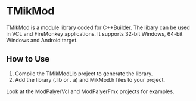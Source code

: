 # TMikMod
TMikMod is a module library coded for C++Builder.
The libary can be used in VCL and FireMonkey applications.
It supports 32-bit Windows, 64-bit Windows and Android target.

## How to Use
1. Compile the TMikModLib project to generate the library.
2. Add the library (.lib or . a) and MikMod.h files to your project.

Look at the ModPalyerVcl and ModPalyerFmx projects for examples.
